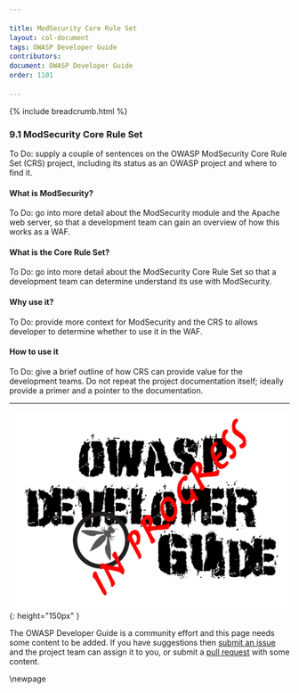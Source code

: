 ```yaml
---

title: ModSecurity Core Rule Set
layout: col-document
tags: OWASP Developer Guide
contributors:
document: OWASP Developer Guide
order: 1101

---
```


{% include breadcrumb.html %}

### 9.1 ModSecurity Core Rule Set

To Do: supply a couple of sentences on the OWASP ModSecurity Core Rule Set (CRS) project,
including its status as an OWASP project and where to find it.

#### What is ModSecurity?

To Do: go into more detail about the ModSecurity module and the Apache web server,
so that a development team can gain an overview of how this works as a WAF.

#### What is the Core Rule Set?

To Do: go into more detail about the ModSecurity Core Rule Set
so that a development team can determine understand its use with ModSecurity.

#### Why use it?

To Do: provide more context for ModSecurity and the CRS to allows developer to determine whether to use it in the WAF.

#### How to use it

To Do: give a brief outline of how CRS can provide value for the development teams.
Do not repeat the project documentation itself; ideally provide a primer and a pointer to the documentation.

----

![Developer Guide](../assets/images/dg_wip.png "OWASP Developer Guide"){: height="150px" }

The OWASP Developer Guide is a community effort and this page needs some content to be added.
If you have suggestions then [submit an issue][issue1101] and the project team can assign it to you,
or submit a [pull request][pr] with some content.

[issue1101]: https://github.com/OWASP/www-project-developer-guide/issues/new?labels=enhancement&template=request.md&title=Update:%2011-operation/01-modsecurity-crs
[pr]: https://github.com/OWASP/www-project-developer-guide/pulls

\newpage

